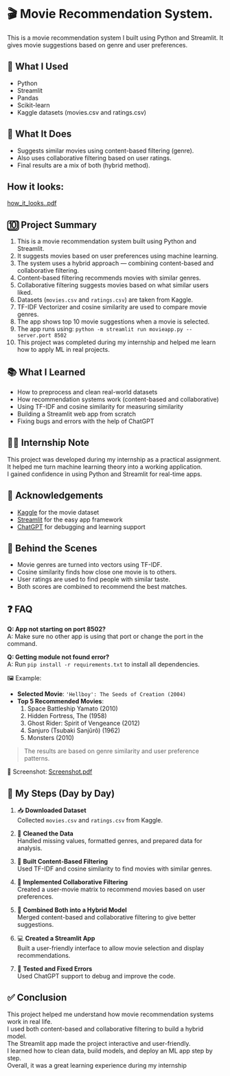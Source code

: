 # 🎬 Movie Recommendation System.

This is a movie recommendation system I built using Python and Streamlit. It gives movie suggestions based on genre and user preferences.

## 🔧 What I Used
- Python
- Streamlit
- Pandas
- Scikit-learn
- Kaggle datasets (movies.csv and ratings.csv)

## 🧠 What It Does
- Suggests similar movies using content-based filtering (genre).
- Also uses collaborative filtering based on user ratings.
- Final results are a mix of both (hybrid method).


## How it looks:
[how_it_looks..pdf](https://github.com/user-attachments/files/21452469/how_it_looks.pdf)

## 🔟 Project Summary

1. This is a movie recommendation system built using Python and Streamlit.
2. It suggests movies based on user preferences using machine learning.
3. The system uses a hybrid approach — combining content-based and collaborative filtering.
4. Content-based filtering recommends movies with similar genres.
5. Collaborative filtering suggests movies based on what similar users liked.
6. Datasets (`movies.csv` and `ratings.csv`) are taken from Kaggle.
7. TF-IDF Vectorizer and cosine similarity are used to compare movie genres.
8. The app shows top 10 movie suggestions when a movie is selected.
9. The app runs using: `python -m streamlit run movieapp.py --server.port 8502`
10. This project was completed during my internship and helped me learn how to apply ML in real projects.

## 📚 What I Learned

- How to preprocess and clean real-world datasets
- How recommendation systems work (content-based and collaborative)
- Using TF-IDF and cosine similarity for measuring similarity
- Building a Streamlit web app from scratch
- Fixing bugs and errors with the help of ChatGPT

## 🧑‍💼 Internship Note

This project was developed during my internship as a practical assignment.  
It helped me turn machine learning theory into a working application.  
I gained confidence in using Python and Streamlit for real-time apps.

## 🙏 Acknowledgements

- [Kaggle](https://www.kaggle.com/) for the movie dataset
- [Streamlit](https://streamlit.io/) for the easy app framework
- [ChatGPT](https://chat.openai.com/) for debugging and learning support

## 🧪 Behind the Scenes

- Movie genres are turned into vectors using TF-IDF.
- Cosine similarity finds how close one movie is to others.
- User ratings are used to find people with similar taste.
- Both scores are combined to recommend the best matches.

## ❓ FAQ

**Q: App not starting on port 8502?**  
A: Make sure no other app is using that port or change the port in the command.

**Q: Getting module not found error?**  
A: Run `pip install -r requirements.txt` to install all dependencies.

🖼 Example:

- **Selected Movie**: `'Hellboy': The Seeds of Creation (2004)`
- **Top 5 Recommended Movies**:
  1. Space Battleship Yamato (2010)
  2. Hidden Fortress, The (1958)
  3. Ghost Rider: Spirit of Vengeance (2012)
  4. Sanjuro (Tsubaki Sanjûrô) (1962)
  5. Monsters (2010)

> The results are based on genre similarity and user preference patterns.

📸 Screenshot:
[Screenshot.pdf](https://github.com/user-attachments/files/21452501/Screenshot.pdf)

## 📅 My Steps (Day by Day)

1. 📥 **Downloaded Dataset**  
   Collected `movies.csv` and `ratings.csv` from Kaggle.

2. 🧹 **Cleaned the Data**  
   Handled missing values, formatted genres, and prepared data for analysis.

3. 🧠 **Built Content-Based Filtering**  
   Used TF-IDF and cosine similarity to find movies with similar genres.

4. 👥 **Implemented Collaborative Filtering**  
   Created a user-movie matrix to recommend movies based on user preferences.

5. 🔀 **Combined Both into a Hybrid Model**  
   Merged content-based and collaborative filtering to give better suggestions.

6. 💻 **Created a Streamlit App**  
   Built a user-friendly interface to allow movie selection and display recommendations.

7. 🐞 **Tested and Fixed Errors**  
   Used ChatGPT support to debug and improve the code.
   
## ✅ Conclusion

This project helped me understand how movie recommendation systems work in real life.  
I used both content-based and collaborative filtering to build a hybrid model.  
The Streamlit app made the project interactive and user-friendly.  
I learned how to clean data, build models, and deploy an ML app step by step.  
Overall, it was a great learning experience during my internship



